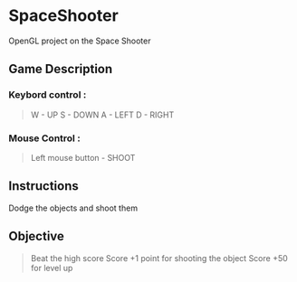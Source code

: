 # SpaceShooter

OpenGL project on the Space Shooter


## **Game Description**

### Keybord control : 
> W - UP
> S - DOWN
> A - LEFT
> D - RIGHT
                        
### Mouse Control : 
> Left mouse button - SHOOT
                                                                              
## **Instructions**

Dodge the objects and shoot them

## **Objective**
                      
> Beat the high score
> Score +1 point for shooting the object
> Score +50 for level up


